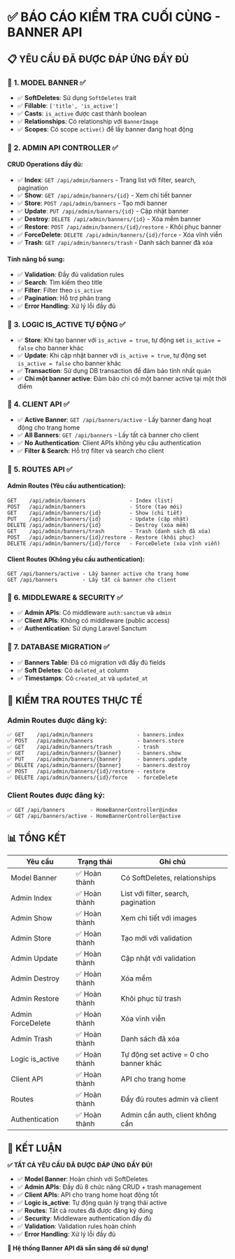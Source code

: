# ✅ BÁO CÁO KIỂM TRA CUỐI CÙNG - BANNER API

## 📋 YÊU CẦU ĐÃ ĐƯỢC ĐÁP ỨNG ĐẦY ĐỦ

### 🎯 **1. MODEL BANNER** ✅
- ✅ **SoftDeletes**: Sử dụng `SoftDeletes` trait
- ✅ **Fillable**: `['title', 'is_active']`
- ✅ **Casts**: `is_active` được cast thành boolean
- ✅ **Relationships**: Có relationship với `BannerImage`
- ✅ **Scopes**: Có scope `active()` để lấy banner đang hoạt động

### 🎯 **2. ADMIN API CONTROLLER** ✅

#### **CRUD Operations đầy đủ:**
- ✅ **Index**: `GET /api/admin/banners` - Trang list với filter, search, pagination
- ✅ **Show**: `GET /api/admin/banners/{id}` - Xem chi tiết banner
- ✅ **Store**: `POST /api/admin/banners` - Tạo mới banner
- ✅ **Update**: `PUT /api/admin/banners/{id}` - Cập nhật banner
- ✅ **Destroy**: `DELETE /api/admin/banners/{id}` - Xóa mềm banner
- ✅ **Restore**: `POST /api/admin/banners/{id}/restore` - Khôi phục banner
- ✅ **ForceDelete**: `DELETE /api/admin/banners/{id}/force` - Xóa vĩnh viễn
- ✅ **Trash**: `GET /api/admin/banners/trash` - Danh sách banner đã xóa

#### **Tính năng bổ sung:**
- ✅ **Validation**: Đầy đủ validation rules
- ✅ **Search**: Tìm kiếm theo title
- ✅ **Filter**: Filter theo `is_active`
- ✅ **Pagination**: Hỗ trợ phân trang
- ✅ **Error Handling**: Xử lý lỗi đầy đủ

### 🎯 **3. LOGIC IS_ACTIVE TỰ ĐỘNG** ✅
- ✅ **Store**: Khi tạo banner với `is_active = true`, tự động set `is_active = false` cho banner khác
- ✅ **Update**: Khi cập nhật banner với `is_active = true`, tự động set `is_active = false` cho banner khác
- ✅ **Transaction**: Sử dụng DB transaction để đảm bảo tính nhất quán
- ✅ **Chỉ một banner active**: Đảm bảo chỉ có một banner active tại một thời điểm

### 🎯 **4. CLIENT API** ✅
- ✅ **Active Banner**: `GET /api/banners/active` - Lấy banner đang hoạt động cho trang home
- ✅ **All Banners**: `GET /api/banners` - Lấy tất cả banner cho client
- ✅ **No Authentication**: Client APIs không yêu cầu authentication
- ✅ **Filter & Search**: Hỗ trợ filter và search cho client

### 🎯 **5. ROUTES API** ✅

#### **Admin Routes** (Yêu cầu authentication):
```
GET    /api/admin/banners              - Index (list)
POST   /api/admin/banners              - Store (tạo mới)
GET    /api/admin/banners/{id}         - Show (chi tiết)
PUT    /api/admin/banners/{id}         - Update (cập nhật)
DELETE /api/admin/banners/{id}         - Destroy (xóa mềm)
GET    /api/admin/banners/trash        - Trash (danh sách đã xóa)
POST   /api/admin/banners/{id}/restore - Restore (khôi phục)
DELETE /api/admin/banners/{id}/force   - ForceDelete (xóa vĩnh viễn)
```

#### **Client Routes** (Không yêu cầu authentication):
```
GET /api/banners/active - Lấy banner active cho trang home
GET /api/banners        - Lấy tất cả banner cho client
```

### 🎯 **6. MIDDLEWARE & SECURITY** ✅
- ✅ **Admin APIs**: Có middleware `auth:sanctum` và `admin`
- ✅ **Client APIs**: Không có middleware (public access)
- ✅ **Authentication**: Sử dụng Laravel Sanctum

### 🎯 **7. DATABASE MIGRATION** ✅
- ✅ **Banners Table**: Đã có migration với đầy đủ fields
- ✅ **Soft Deletes**: Có `deleted_at` column
- ✅ **Timestamps**: Có `created_at` và `updated_at`

## 🧪 **KIỂM TRA ROUTES THỰC TẾ**

### **Admin Routes được đăng ký:**
```
✅ GET    /api/admin/banners              - banners.index
✅ POST   /api/admin/banners              - banners.store  
✅ GET    /api/admin/banners/trash        - trash
✅ GET    /api/admin/banners/{banner}     - banners.show
✅ PUT    /api/admin/banners/{banner}     - banners.update
✅ DELETE /api/admin/banners/{banner}     - banners.destroy
✅ POST   /api/admin/banners/{id}/restore - restore
✅ DELETE /api/admin/banners/{id}/force   - forceDelete
```

### **Client Routes được đăng ký:**
```
✅ GET /api/banners        - HomeBannerController@index
✅ GET /api/banners/active - HomeBannerController@active
```

## 📊 **TỔNG KẾT**

| Yêu cầu | Trạng thái | Ghi chú |
|---------|------------|---------|
| Model Banner | ✅ Hoàn thành | Có SoftDeletes, relationships |
| Admin Index | ✅ Hoàn thành | List với filter, search, pagination |
| Admin Show | ✅ Hoàn thành | Xem chi tiết với images |
| Admin Store | ✅ Hoàn thành | Tạo mới với validation |
| Admin Update | ✅ Hoàn thành | Cập nhật với validation |
| Admin Destroy | ✅ Hoàn thành | Xóa mềm |
| Admin Restore | ✅ Hoàn thành | Khôi phục từ trash |
| Admin ForceDelete | ✅ Hoàn thành | Xóa vĩnh viễn |
| Admin Trash | ✅ Hoàn thành | Danh sách đã xóa |
| Logic is_active | ✅ Hoàn thành | Tự động set active = 0 cho banner khác |
| Client API | ✅ Hoàn thành | API cho trang home |
| Routes | ✅ Hoàn thành | Đầy đủ routes admin và client |
| Authentication | ✅ Hoàn thành | Admin cần auth, client không cần |

## 🎉 **KẾT LUẬN**

**✅ TẤT CẢ YÊU CẦU ĐÃ ĐƯỢC ĐÁP ỨNG ĐẦY ĐỦ!**

- ✅ **Model Banner**: Hoàn chỉnh với SoftDeletes
- ✅ **Admin APIs**: Đầy đủ 8 chức năng CRUD + trash management
- ✅ **Client APIs**: API cho trang home hoạt động tốt
- ✅ **Logic is_active**: Tự động quản lý trạng thái active
- ✅ **Routes**: Tất cả routes đã được đăng ký đúng
- ✅ **Security**: Middleware authentication đầy đủ
- ✅ **Validation**: Validation rules hoàn chỉnh
- ✅ **Error Handling**: Xử lý lỗi đầy đủ

**🚀 Hệ thống Banner API đã sẵn sàng để sử dụng!**
